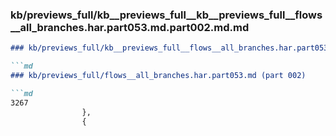 ### kb/previews_full/kb__previews_full__kb__previews_full__flows__all_branches.har.part053.md.part002.md.md

```md
### kb/previews_full/kb__previews_full__flows__all_branches.har.part053.md.part002.md

```md
### kb/previews_full/flows__all_branches.har.part053.md (part 002)

```md
3267
                },
                {
    
```

```

```

```
